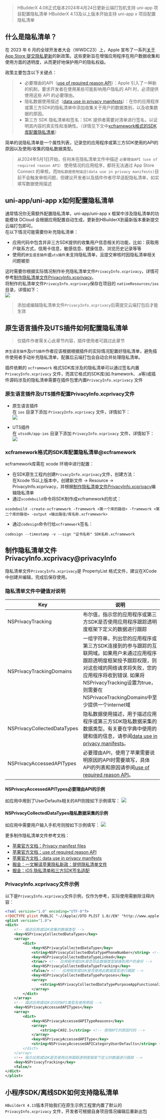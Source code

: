 >HBuilderX 4.08正式版本2024年4月24日更新云端打包机支持 uni-app 项目配置隐私清单
>HBuilderX 4.13及以上版本开始支持 uni-app x 项目配置隐私清单  

## 什么是隐私清单？
在 2023 年 6 月的全球开发者大会（WWDC23）上，Apple 宣布了一系列[关于 App Store 提交隐私更新](https://developer.apple.com/cn/news/?id=3d8a9yyh)的新政策。这些更新旨在增强应用程序在用户数据收集和使用方面的透明度，从而更好地保护用户的隐私权益。 

政策主要包含以下关键点：
> * 必要理由的API（[use of required reason API](https://developer.apple.com/documentation/bundleresources/privacy_manifest_files/describing_use_of_required_reason_api)）：Apple 引入了一种新的机制，要求开发者在使用某些可能影响用户隐私的 API 时，必须提供使用这些 API 的必要理由。
> * 隐私数据使用描述（[data use in privacy manifests](https://developer.apple.com/documentation/bundleresources/privacy_manifest_files/describing_data_use_in_privacy_manifests)）：在你的应用程序或第三方SDK的隐私清单中添加收集关于用户的数据类别，以及收集数据的原因。
> * 第三方 SDK 隐私清单和签名：SDK 提供者需要对清单进行签名，以证明其内容的真实性和准确性。（详情见下文中[xcframework格式的SDK库配置隐私清单](#xcframework)）

简单的说隐私清单是一个属性列表，记录您的应用程序或第三方SDK使用的API的原因以及使用/收集的隐私数据类型。

> 从2024年5月1日开始，任何未在隐私清单文件中描述 `必要理由API（use of required reason API）` 使用情况的应用程序，都将无法通过 App Store Connect 的审核，而`隐私数据使用描述(data use in privacy manifests)`目前不会触发审核问题，但建议开发者以及插件作者尽早适配隐私清单，如实填写数据使用描述


## uni-app/uni-app x如何配置隐私清单  
通常情况你无需额外配置隐私清单，uni-app/uni-app x 框架中涉及隐私清单的功能模块 DCloud 会根据应用配置自动生成，更新到HBuilderX到最新版本重新提交云端打包即可。  
在以下情况可能需要你补充隐私清单：  
- 应用代码中包含并非三方SDK提供的收集用户信息相关的功能，比如：获取用户联系方式，信用卡信息，敏感信息、健康信息、浏览历史记录等等  
- 使用的`原生语言插件`或`uts插件`未支持隐私清单，且提交审核时因隐私清单相关问题被拒  

这时需要你根据实际情况制作补充隐私清单文件`PrivacyInfo.xcprivacy`，详情可参考[制作隐私清单文件PrivacyInfo.xcprivacy](#privacyInfo)。  
将制作的私清单文件`PrivacyInfo.xcprivacy`保存在项目的 `nativeResources/ios` 目录，详情如下：  
![](https://web-ext-storage.dcloud.net.cn/doc/app/ios/app-setup-ios-privacyinfo.jpg)

> 添加或编辑隐私清单文件`PrivacyInfo.xcprivacy`后需提交云端打包后才能生效  


## 原生语言插件及UTS插件如何配置隐私清单  

> 仅插件作者需关心此章节内容，插件使用者可跳过此章节  

`原生语言插件`及`UTS插件`作者应该根据根据插件的实际情况配置好隐私清单，避免插件使用者手动补充隐私清单，配置后云端打包会自动合并处理隐私清单。  

插件依赖的 `xcframework` 格式SDK库涉及的隐私清单可以通过签名内置 `PrivacyInfo.xcprivacy` 文件，而其它格式的SDK库(如.framework、.a等)或插件源码涉及的隐私清单需要在插件包里内置`PrivacyInfo.xcprivacy` 文件  

### 原生语言插件及UTS插件配置PrivacyInfo.xcprivacy文件  

- 原生语言插件  
在 `ios` 目录下添加 `PrivacyInfo.xcprivacy` 文件，详情如下：  
![](https://web-ext-storage.dcloud.net.cn/doc/app/ios/native-plugin-setup-ios-privacyinfo.jpg)

- UTS插件  
在 `utssdk/app-ios` 目录下添加 `PrivacyInfo.xcprivacy` 文件，详情如下：  
![](https://web-ext-storage.dcloud.net.cn/doc/app/ios/uts-setup-ios-privacyinfo.jpg)

### xcframework格式的SDK库配置隐私清单@xcframework  

xcframework库需在 xcode 环境中进行配置：  
- 在SDK原生工程内创建`PrivacyInfo.xcprivacy`文件，创建方法：  
在Xcode 15以上版本中，创建新文件 -> Resource -> PrivacyInfo.xcprivacy，并根据[制作隐私清单文件PrivacyInfo.xcprivacy](#privacyInfo)编辑隐私清单
- 通过`xcodebuild`命令将SDK制作成xcframework的形式：  
```
xcodebuild -create-xcframework -framework <第一个库的路径> -framework <第二个库的路径> -output <输出路径/库名称.xcframework>
```
- 通过`codesign`命令行给`xcframework`签名：  
```
codesign --timestamp -v --sign "证书名称" SDK名称.xcframework
```


## 制作隐私清单文件PrivacyInfo.xcprivacy@privacyInfo  

隐私清单文件`PrivacyInfo.xcprivacy`是 PropertyList 格式文件，建议在XCode中创建并编辑，完成后保存使用。

### 隐私清单文件中键值对说明  

| Key | 说明 |
|-----|------|
|  NSPrivacyTracking   |   布尔值，指示您的应用程序或第三方SDK是否使用应用程序跟踪透明度框架下定义的数据进行跟踪   |
|  NSPrivacyTrackingDomains   |   一组字符串，列出您的应用程序或第三方SDK连接到的参与跟踪的互联网域。如果用户未通过应用程序跟踪透明度框架授予跟踪权限，则对这些域的网络请求将失败，您的应用程序将收到错误. 如果将NSPrivacyTracking设置为true，则需要在NSPrivaceTrackingDomains中至少提供一个internet域  |
|  NSPrivacyCollectedDataTypes   |   隐私数据使用描述，用于描述应用程序或第三方SDK隐私数据采集的数据类型。有关要在字典中使用的键和值的信息，请参阅[data use in privacy manifests](https://developer.apple.com/documentation/bundleresources/privacy_manifest_files/describing_data_use_in_privacy_manifests)。   |
|  NSPrivacyAccessedAPITypes   |  必要理由API，使用了苹果需要说明原因的API时需要填写，具体API的列表和原因请参阅[use of required reason API](https://developer.apple.com/documentation/bundleresources/privacy_manifest_files/describing_use_of_required_reason_api)。   |

#### NSPrivacyAccessedAPITypes必要理由API的示例  
如应用中用到了UserDefaults相关的API则按如下示例填写：
![](https://web-ext-storage.dcloud.net.cn/doc/app/ios/ios-pricacyinfo-requiredapi-sample.jpg)


#### NSPrivacyCollectedDataTypes隐私数据采集的示例  
如应用中需要用户输入手机号则按如下示例填写：
![](https://web-ext-storage.dcloud.net.cn/doc/app/ios/ios-pricacyinfo-collecteddata-sample.jpg)


更多制作隐私清单文件参考文档：
* [苹果官方文档：Privacy manifest files](https://developer.apple.com/documentation/bundleresources/privacy_manifest_files)  
* [苹果官方文档：use of required reason API](https://developer.apple.com/documentation/bundleresources/privacy_manifest_files/describing_use_of_required_reason_api)
* [苹果官方文档：data use in privacy manifests](https://developer.apple.com/documentation/bundleresources/privacy_manifest_files/describing_data_use_in_privacy_manifests)
* [掘金：一文解读苹果隐私新政：提供隐私清单文件](https://juejin.cn/post/7260752483054600252)  
* [掘金：iOS 隐私清单和三方SDK签名适配](https://juejin.cn/post/7347165355586109477)


### PrivacyInfo.xcprivacy文件示例  
以下是`PrivacyInfo.xcprivacy`文件示例，仅作为参考，实际使用需删除注释内容：  
```xml
<?xml version="1.0" encoding="UTF-8"?>
<!DOCTYPE plist PUBLIC "-//Apple//DTD PLIST 1.0//EN" "http://www.apple.com/DTDs/PropertyList-1.0.dtd">
<plist version="1.0">
<dict>
    <!-- 描述应用或SDK收集的数据类型 -->
	<key>NSPrivacyCollectedDataTypes</key>
	<array>
		<dict>
			<key>NSPrivacyCollectedDataType</key>
			<string>NSPrivacyCollectedDataTypePhoneNumber</string> <!-- 用于标识应用或SDK收集的数据类型 -->
			<key>NSPrivacyCollectedDataTypeLinked</key>
			<true/> <!-- 应用程序或SDK是否将此数据类型链接到用户的身份 -->
			<key>NSPrivacyCollectedDataTypeTracking</key>
			<false/> <!-- 应用程序或SDK是否使用此数据类型进行跟踪 -->
			<key>NSPrivacyCollectedDataTypePurposes</key>
			<array>
				<string>NSPrivacyCollectedDataTypePurposeAppFunctionality</string> <!-- 收集数据的原因/目的 -->
			</array>
		</dict>
	</array>
	<!-- 描述应用或SDK访问的API类型及使用原因 -->
	<key>NSPrivacyAccessedAPITypes</key>
	<array>
		<dict>
			<key>NSPrivacyAccessedAPITypeReasons</key>
			<array>
				<string>CA92.1</string> <!-- 使用API的原因代码 -->
			</array>
			<key>NSPrivacyAccessedAPIType</key>
			<string>NSPrivacyAccessedAPICategoryUserDefaults</string> <!-- 标记应用程序必要理由的API类型 ->
		</dict>
	</array>
	<!-- 指示应用或SDK是否使用应用跟踪透明度框架下定义的数据进行跟踪 -->
	<key>NSPrivacyTracking</key>
	<false/>
</dict>
</plist>

```


## 小程序SDK/离线SDK如何支持隐私清单
`HBuilderX 4.13`版本开始我们在原生示例工程里内置了默认的`PrivacyInfo.xcprivacy` 文件，开发者可根据自身项目情况编辑后重新出包  

